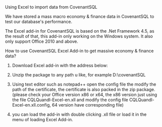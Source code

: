 Using Excel to import data from CovenantSQL

We have stored a mass macro economy & finance data in CovenantSQL to test our database's performance.

The Excel add-in for CovenantSQL is based on the .Net Framework 4.5, as the result of that, this add-in only working on the Windows system. It also only support Office 2010 and above.

How to use CovenantSQL Excel Add-in to get massive economy & finance data?

1. Download Excel add-in with the address below:

   

2. Unzip the package to any path u like, for example D:\covenantSQL

   

3. Using text editor such as notepad++ open the config file the modify the path of the certificate, the certificate is also packed in the zip package. (please check your Office version x86 or x64, the x86 version just using the file CQLQuandl-Excel-en.xll and modify the config file CQLQuandl-Excel-en.xll.config, 64 version have corresponding file)

   

4. you can load the add-in with double clicking .xll file or load it in the menu of loading Excel Add-in.

    



